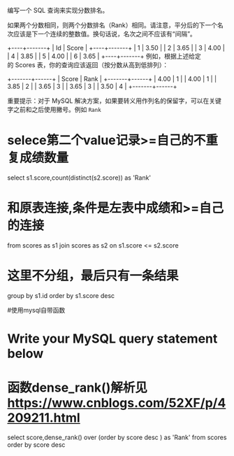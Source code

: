 编写一个 SQL 查询来实现分数排名。

如果两个分数相同，则两个分数排名（Rank）相同。请注意，平分后的下一个名次应该是下一个连续的整数值。换句话说，名次之间不应该有“间隔”。

+----+-------+
| Id | Score |
+----+-------+
| 1  | 3.50  |
| 2  | 3.65  |
| 3  | 4.00  |
| 4  | 3.85  |
| 5  | 4.00  |
| 6  | 3.65  |
+----+-------+
例如，根据上述给定的 Scores 表，你的查询应该返回（按分数从高到低排列）：

+-------+------+
| Score | Rank |
+-------+------+
| 4.00  | 1    |
| 4.00  | 1    |
| 3.85  | 2    |
| 3.65  | 3    |
| 3.65  | 3    |
| 3.50  | 4    |
+-------+------+


重要提示：对于 MySQL 解决方案，如果要转义用作列名的保留字，可以在关键字之前和之后使用撇号。例如 `Rank`


# selece第二个value记录>=自己的不重复成绩数量
select s1.score,count(distinct(s2.score)) as 'Rank'
# 和原表连接,条件是左表中成绩和>=自己的连接
from scores as s1
join scores as s2
on s1.score <= s2.score
# 这里不分组，最后只有一条结果
group by s1.id
order by s1.score desc



#使用mysql自带函数
# Write your MySQL query statement below
# 函数dense_rank()解析见 https://www.cnblogs.com/52XF/p/4209211.html
select score,dense_rank() over (order by score desc ) as 'Rank'
from scores 
order by score desc